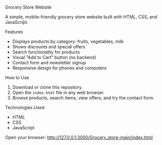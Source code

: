 Grocery Store Website

A simple, mobile-friendly grocery store website built with HTML, CSS, and JavaScript.

Features
- Displays products by category: fruits, vegetables, milk
- Shows discounts and special offers
- Search functionality for products
- Visual "Add to Cart" button (no backend)
- Contact form and newsletter signup
- Responsive design for phones and computers

How to Use
1. Download or clone this repository.
2. Open the `index.html` file in any web browser.
3. Browse products, search items, view offers, and try the contact form.

 Technologies Used
- HTML
- CSS
- JavaScript

Open your browser:  http://127.0.0.1:3000/Grocery_store-main/index.html
